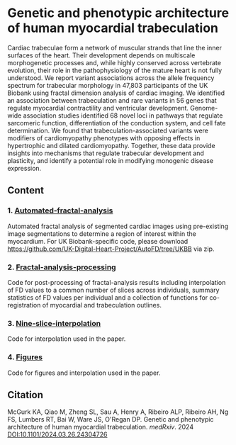 # Genetic and phenotypic architecture of human myocardial trabeculation

Cardiac trabeculae form a network of muscular strands that line the inner surfaces of the heart. Their development depends on multiscale morphogenetic processes and, while highly conserved across vertebrate evolution, their role in the pathophysiology of the mature heart is not fully understood. We report variant associations across the allele frequency spectrum for trabecular morphology in 47,803 participants of the UK Biobank using fractal dimension analysis of cardiac imaging. We identified an association between trabeculation and rare variants in 56 genes that regulate myocardial contractility and ventricular development. Genome-wide association studies identified 68 novel loci in pathways that regulate sarcomeric function, differentiation of the conduction system, and cell fate determination. We found that trabeculation-associated variants were modifiers of cardiomyopathy phenotypes with opposing effects in hypertrophic and dilated cardiomyopathy. Together, these data provide insights into mechanisms that regulate trabecular development and plasticity, and identify a potential role in modifying monogenic disease expression.

## Content

### 1. [Automated-fractal-analysis](https://github.com/ImperialCollegeLondon/trabecular_variants/tree/main/automated-fractal-analysis)
Automated fractal analysis of segmented cardiac images using pre-existing image segmentations to determine a region of interest within the myocardium. For UK Biobank-specific code, please download https://github.com/UK-Digital-Heart-Project/AutoFD/tree/UKBB via zip.

### 2. [Fractal-analysis-processing](https://github.com/ImperialCollegeLondon/trabecular_variants/tree/main/fractal-analysis-processing)
Code for post-processing of fractal-analysis results including interpolation of FD values to a common number of slices across individuals, summary statistics of FD values per individual and a collection of functions for co-registration of myocardial and trabeculation outlines.

### 3. [Nine-slice-interpolation](https://github.com/ImperialCollegeLondon/trabecular_variants/tree/main/Ninesliceinterpolation)
Code for interpolation used in the paper.

### 4. [Figures](https://github.com/ImperialCollegeLondon/trabecular_variants/tree/main/Figures)
Code for figures and interpolation used in the paper.

## Citation

McGurk KA, Qiao M, Zheng SL, Sau A, Henry A, Ribeiro ALP, Ribeiro AH, Ng FS, Lumbers RT, Bai W, Ware JS, O'Regan DP. Genetic and phenotypic architecture of human myocardial trabeculation. _medRxiv_. 2024 [DOI:10.1101/2024.03.26.24304726](https://doi.org/10.1101/2024.03.26.24304726)
